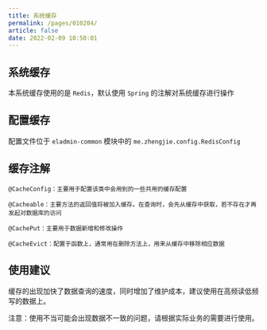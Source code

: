 ```yaml
---
title: 系统缓存
permalink: /pages/010204/
article: false
date: 2022-02-09 10:50:01
---
```


## 系统缓存
本系统缓存使用的是 ```Redis```，默认使用 ```Spring``` 的注解对系统缓存进行操作
## 配置缓存
配置文件位于 ```eladmin-common``` 模块中的 `me.zhengjie.config.RedisConfig`
## 缓存注解
```
@CacheConfig：主要用于配置该类中会用到的一些共用的缓存配置

@Cacheable：主要方法的返回值将被加入缓存。在查询时，会先从缓存中获取，若不存在才再发起对数据库的访问

@CachePut：主要用于数据新增和修改操作

@CacheEvict：配置于函数上，通常用在删除方法上，用来从缓存中移除相应数据
```
## 使用建议
缓存的出现加快了数据查询的速度，同时增加了维护成本，建议使用在高频读低频写的数据上。

注意：使用不当可能会出现数据不一致的问题，请根据实际业务的需要进行使用。

<Vssue :title="$title" />
